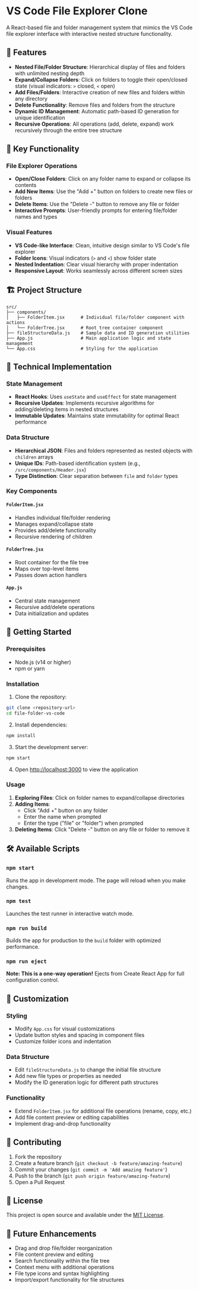 # VS Code File Explorer Clone

A React-based file and folder management system that mimics the VS Code file explorer interface with interactive nested structure functionality.

## 🚀 Features

- **Nested File/Folder Structure**: Hierarchical display of files and folders with unlimited nesting depth
- **Expand/Collapse Folders**: Click on folders to toggle their open/closed state (visual indicators: `>` closed, `<` open)
- **Add Files/Folders**: Interactive creation of new files and folders within any directory
- **Delete Functionality**: Remove files and folders from the structure
- **Dynamic ID Management**: Automatic path-based ID generation for unique identification
- **Recursive Operations**: All operations (add, delete, expand) work recursively through the entire tree structure

## 🎯 Key Functionality

### File Explorer Operations
- **Open/Close Folders**: Click on any folder name to expand or collapse its contents
- **Add New Items**: Use the "Add +" button on folders to create new files or folders
- **Delete Items**: Use the "Delete -" button to remove any file or folder
- **Interactive Prompts**: User-friendly prompts for entering file/folder names and types

### Visual Features
- **VS Code-like Interface**: Clean, intuitive design similar to VS Code's file explorer
- **Folder Icons**: Visual indicators (`>` and `<`) show folder state
- **Nested Indentation**: Clear visual hierarchy with proper indentation
- **Responsive Layout**: Works seamlessly across different screen sizes

## 🏗️ Project Structure

```
src/
├── components/
│   ├── FolderItem.jsx      # Individual file/folder component with actions
│   └── FolderTree.jsx      # Root tree container component
├── fileStructureData.js    # Sample data and ID generation utilities
├── App.js                  # Main application logic and state management
└── App.css                 # Styling for the application
```

## 🔧 Technical Implementation

### State Management
- **React Hooks**: Uses `useState` and `useEffect` for state management
- **Recursive Updates**: Implements recursive algorithms for adding/deleting items in nested structures
- **Immutable Updates**: Maintains state immutability for optimal React performance

### Data Structure
- **Hierarchical JSON**: Files and folders represented as nested objects with `children` arrays
- **Unique IDs**: Path-based identification system (e.g., `/src/components/Header.jsx`)
- **Type Distinction**: Clear separation between `file` and `folder` types

### Key Components

#### `FolderItem.jsx`
- Handles individual file/folder rendering
- Manages expand/collapse state
- Provides add/delete functionality
- Recursive rendering of children

#### `FolderTree.jsx`
- Root container for the file tree
- Maps over top-level items
- Passes down action handlers

#### `App.js`
- Central state management
- Recursive add/delete operations
- Data initialization and updates

## 🚀 Getting Started

### Prerequisites
- Node.js (v14 or higher)
- npm or yarn

### Installation

1. Clone the repository:
```bash
git clone <repository-url>
cd file-folder-vs-code
```

2. Install dependencies:
```bash
npm install
```

3. Start the development server:
```bash
npm start
```

4. Open [http://localhost:3000](http://localhost:3000) to view the application

### Usage

1. **Exploring Files**: Click on folder names to expand/collapse directories
2. **Adding Items**: 
   - Click "Add +" button on any folder
   - Enter the name when prompted
   - Enter the type ("file" or "folder") when prompted
3. **Deleting Items**: Click "Delete -" button on any file or folder to remove it

## 🛠️ Available Scripts

### `npm start`
Runs the app in development mode. The page will reload when you make changes.

### `npm test`
Launches the test runner in interactive watch mode.

### `npm run build`
Builds the app for production to the `build` folder with optimized performance.

### `npm run eject`
**Note: This is a one-way operation!** Ejects from Create React App for full configuration control.

## 🎨 Customization

### Styling
- Modify `App.css` for visual customizations
- Update button styles and spacing in component files
- Customize folder icons and indentation

### Data Structure
- Edit `fileStructureData.js` to change the initial file structure
- Add new file types or properties as needed
- Modify the ID generation logic for different path structures

### Functionality
- Extend `FolderItem.jsx` for additional file operations (rename, copy, etc.)
- Add file content preview or editing capabilities
- Implement drag-and-drop functionality

## 🤝 Contributing

1. Fork the repository
2. Create a feature branch (`git checkout -b feature/amazing-feature`)
3. Commit your changes (`git commit -m 'Add amazing feature'`)
4. Push to the branch (`git push origin feature/amazing-feature`)
5. Open a Pull Request

## 📝 License

This project is open source and available under the [MIT License](LICENSE).

## 🔮 Future Enhancements

- Drag and drop file/folder reorganization
- File content preview and editing
- Search functionality within the file tree
- Context menu with additional operations
- File type icons and syntax highlighting
- Import/export functionality for file structures
